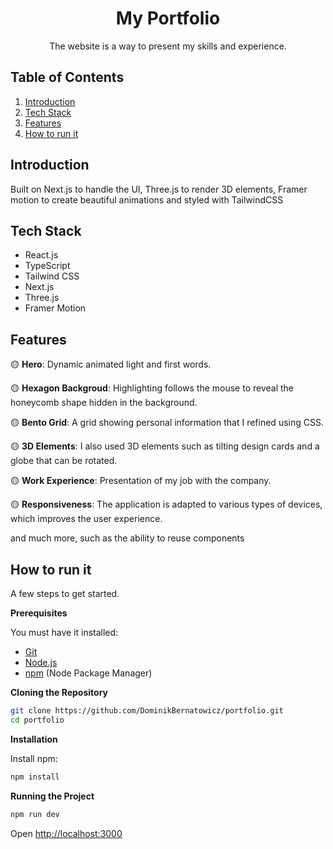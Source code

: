 <div align="center">
  <h1 align="center">My Portfolio</h1>
   <div align="center">
     The website is a way to present my skills and experience.
    </div>
</div>

## <a name="table">Table of Contents</a>

1. [Introduction](#introduction)
2. [Tech Stack](#tech-stack)
3. [Features](#features)
4. [How to run it](#how-to-run)

## <a name="introduction">Introduction</a>

Built on Next.js to handle the UI, Three.js to render 3D elements, Framer motion to create beautiful animations and styled with TailwindCSS

## <a name="tech-stack">Tech Stack</a>

- React.js
- TypeScript
- Tailwind CSS
- Next.js
- Three.js
- Framer Motion

## <a name="features">Features</a>

🟡 **Hero**: Dynamic animated light and first words.

🟡 **Hexagon Backgroud**: Highlighting follows the mouse to reveal the honeycomb shape hidden in the background.

🟡 **Bento Grid**: A grid showing personal information that I refined using CSS.

🟡 **3D Elements**:  I also used 3D elements such as tilting design cards and a globe that can be rotated.

🟡 **Work Experience**: Presentation of my job with the company.

🟡 **Responsiveness**: The application is adapted to various types of devices, which improves the user experience.

and much more, such as the ability to reuse components

## <a name="how-to-run">How to run it</a>

A few steps to get started.

**Prerequisites**

You must have it installed:

- [Git](https://git-scm.com/)
- [Node.js](https://nodejs.org/en)
- [npm](https://www.npmjs.com/) (Node Package Manager)

**Cloning the Repository**

```bash
git clone https://github.com/DominikBernatowicz/portfolio.git
cd portfolio
```

**Installation**

Install npm:

```bash
npm install
```

**Running the Project**

```bash
npm run dev
```

Open [http://localhost:3000](http://localhost:3000)

#